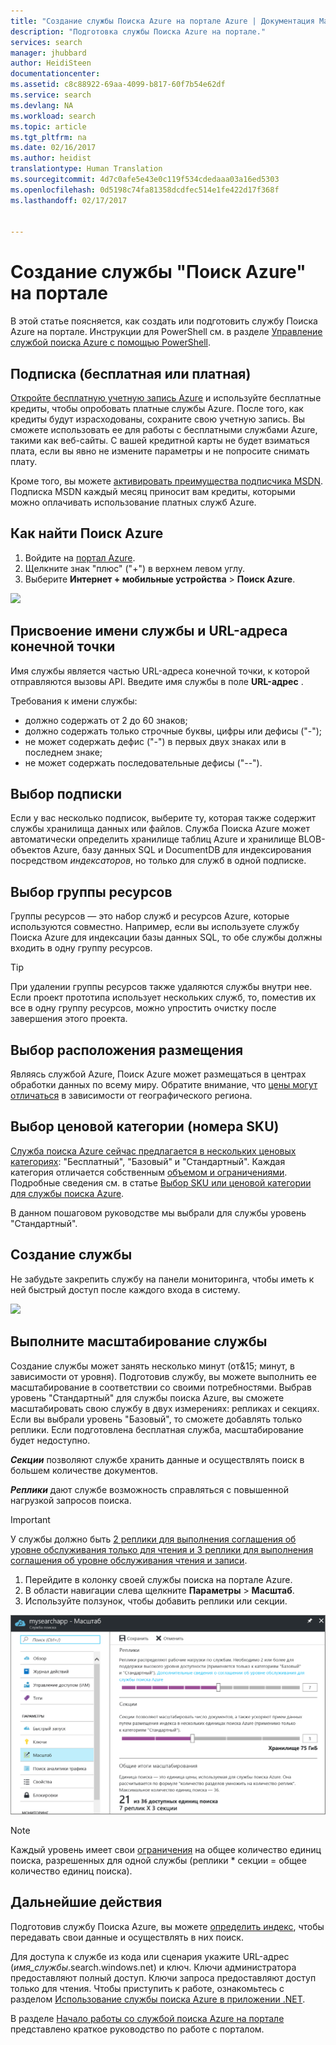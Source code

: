 ```yaml
---
title: "Создание службы Поиска Azure на портале Azure | Документация Майкрософт"
description: "Подготовка службы Поиска Azure на портале."
services: search
manager: jhubbard
author: HeidiSteen
documentationcenter: 
ms.assetid: c8c88922-69aa-4099-b817-60f7b54e62df
ms.service: search
ms.devlang: NA
ms.workload: search
ms.topic: article
ms.tgt_pltfrm: na
ms.date: 02/16/2017
ms.author: heidist
translationtype: Human Translation
ms.sourcegitcommit: 4d7c0afe5e43e0c119f534cdedaaa03a16ed5303
ms.openlocfilehash: 0d5198c74fa81358dcdfec514e1fe422d17f368f
ms.lasthandoff: 02/17/2017


---
```

# <a name="create-an-azure-search-service-in-the-portal"></a>Создание службы "Поиск Azure" на портале

В этой статье поясняется, как создать или подготовить службу Поиска Azure на портале. Инструкции для PowerShell см. в разделе [Управление службой поиска Azure с помощью PowerShell](search-manage-powershell.md).

## <a name="subscribe-free-or-paid"></a>Подписка (бесплатная или платная)

[Откройте бесплатную учетную запись Azure](https://azure.microsoft.com/pricing/free-trial/?WT.mc_id=A261C142F) и используйте бесплатные кредиты, чтобы опробовать платные службы Azure. После того, как кредиты будут израсходованы, сохраните свою учетную запись. Вы сможете использовать ее для работы с бесплатными службами Azure, такими как веб-сайты. С вашей кредитной карты не будет взиматься плата, если вы явно не измените параметры и не попросите снимать плату.

Кроме того, вы можете [активировать преимущества подписчика MSDN](https://azure.microsoft.com/pricing/member-offers/msdn-benefits-details/?WT.mc_id=A261C142F). Подписка MSDN каждый месяц приносит вам кредиты, которыми можно оплачивать использование платных служб Azure. 

## <a name="find-azure-search"></a>Как найти Поиск Azure
1. Войдите на [портал Azure](https://portal.azure.com/).
2. Щелкните знак "плюс" ("+") в верхнем левом углу.
3. Выберите **Интернет + мобильные устройства** > **Поиск Azure**.

![](./media/search-create-service-portal/find-search2.png)

## <a name="name-the-service-and-url-endpoint"></a>Присвоение имени службы и URL-адреса конечной точки

Имя службы является частью URL-адреса конечной точки, к которой отправляются вызовы API. Введите имя службы в поле **URL-адрес** . 

Требования к имени службы:
   * должно содержать от 2 до 60 знаков;
   * должно содержать только строчные буквы, цифры или дефисы ("-");
   * не может содержать дефис ("-") в первых двух знаках или в последнем знаке;
   * не может содержать последовательные дефисы ("--").

## <a name="select-a-subscription"></a>Выбор подписки
Если у вас несколько подписок, выберите ту, которая также содержит службы хранилища данных или файлов. Служба Поиска Azure может автоматически определить хранилище таблиц Azure и хранилище BLOB-объектов Azure, базу данных SQL и DocumentDB для индексирования посредством *индексаторов*, но только для служб в одной подписке.

## <a name="select-a-resource-group"></a>Выбор группы ресурсов
Группы ресурсов — это набор служб и ресурсов Azure, которые используются совместно. Например, если вы используете службу Поиска Azure для индексации базы данных SQL, то обе службы должны входить в одну группу ресурсов.

> [!TIP]
> При удалении группы ресурсов также удаляются службы внутри нее. Если проект прототипа использует нескольких служб, то, поместив их все в одну группу ресурсов, можно упростить очистку после завершения этого проекта. 

## <a name="select-a-hosting-location"></a>Выбор расположения размещения 
Являясь службой Azure, Поиск Azure может размещаться в центрах обработки данных по всему миру. Обратите внимание, что [цены могут отличаться](https://azure.microsoft.com/pricing/details/search/) в зависимости от географического региона.

## <a name="select-a-pricing-tier-sku"></a>Выбор ценовой категории (номера SKU)
[Служба поиска Azure сейчас предлагается в нескольких ценовых категориях](https://azure.microsoft.com/pricing/details/search/): "Бесплатный", "Базовый" и "Стандартный". Каждая категория отличается собственным [объемом и ограничениями](search-limits-quotas-capacity.md). Подробные сведения см. в статье [Выбор SKU или ценовой категории для службы поиска Azure](search-sku-tier.md).

В данном пошаговом руководстве мы выбрали для службы уровень "Стандартный".

## <a name="create-your-service"></a>Создание службы

Не забудьте закрепить службу на панели мониторинга, чтобы иметь к ней быстрый доступ после каждого входа в систему.

![](./media/search-create-service-portal/new-service2.png)

## <a name="scale-your-service"></a>Выполните масштабирование службы
Создание службы может занять несколько минут (от&15; минут, в зависимости от уровня). Подготовив службу, вы можете выполнить ее масштабирование в соответствии со своими потребностями. Выбрав уровень "Стандартный" для службы поиска Azure, вы сможете масштабировать свою службу в двух измерениях: репликах и секциях. Если вы выбрали уровень "Базовый", то сможете добавлять только реплики. Если подготовлена бесплатная служба, масштабирование будет недоступно.

***Секции*** позволяют службе хранить данные и осуществлять поиск в большем количестве документов.

***Реплики*** дают службе возможность справляться с повышенной нагрузкой запросов поиска.

> [!Important]
> У службы должно быть [2 реплики для выполнения соглашения об уровне обслуживания только для чтения и 3 реплики для выполнения соглашения об уровне обслуживания чтения и записи](https://azure.microsoft.com/support/legal/sla/search/v1_0/).

1. Перейдите в колонку своей службы поиска на портале Azure.
2. В области навигации слева щелкните **Параметры** > **Масштаб**.
3. Используйте ползунок, чтобы добавить реплики или секции.

![](./media/search-create-service-portal/settings-scale.png)

> [!Note] 
> Каждый уровень имеет свои [ограничения](search-limits-quotas-capacity.md) на общее количество единиц поиска, разрешенных для одной службы (реплики * секции = общее количество единиц поиска).

## <a name="next-steps"></a>Дальнейшие действия
Подготовив службу Поиска Azure, вы можете [определить индекс](search-what-is-an-index.md), чтобы передавать свои данные и осуществлять в них поиск.

Для доступа к службе из кода или сценария укажите URL-адрес (*имя_службы*.search.windows.net) и ключ. Ключи администратора предоставляют полный доступ. Ключи запроса предоставляют доступ только для чтения. Чтобы приступить к работе, ознакомьтесь с разделом [Использование службы поиска Azure в приложении .NET](search-howto-dotnet-sdk.md).

В разделе [Начало работы со службой поиска Azure на портале](search-get-started-portal.md) представлено краткое руководство по работе с порталом.


